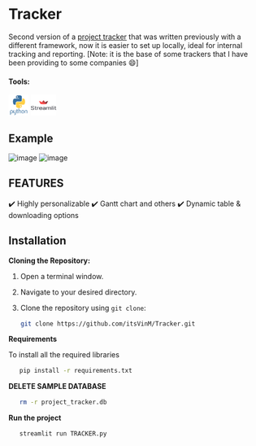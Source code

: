 # Tracker
Second version of a [project tracker](https://github.com/itsVinM/Python-Project-Tracker-v0) that was written previously with a different framework, now it is easier to set up locally, ideal for internal tracking and reporting. [Note: it is the base of some trackers that I have been providing to some companies 😄]


#### Tools:
<p align="left">
<img src="https://github.com/devicons/devicon/blob/master/icons/python/python-original-wordmark.svg" title="Python" alt="Python" width="40" height="40"/>
<img src="https://github.com/devicons/devicon/blob/master/icons/streamlit/streamlit-original-wordmark.svg" title="Streamlit" alt="Streamlit" width="50" height="40"/>
</p>

## Example

![image](https://github.com/user-attachments/assets/0a543c6a-20f4-404d-be47-b919033c251c)
![image](https://github.com/user-attachments/assets/df129919-0dd1-4d48-9152-a2ea4b173b4f)

## FEATURES
✔️ Highly personalizable
✔️ Gantt chart and others
✔️ Dynamic table & downloading options



## Installation

**Cloning the Repository:**

1. Open a terminal window.
2. Navigate to your desired directory.
3. Clone the repository using `git clone`:

   ```bash
   git clone https://github.com/itsVinM/Tracker.git
   
**Requirements**

To install all the required libraries
```bash
   pip install -r requirements.txt
```

**DELETE SAMPLE DATABASE**
```bash
   rm -r project_tracker.db
```
**Run the project**
```bash
   streamlit run TRACKER.py
```

